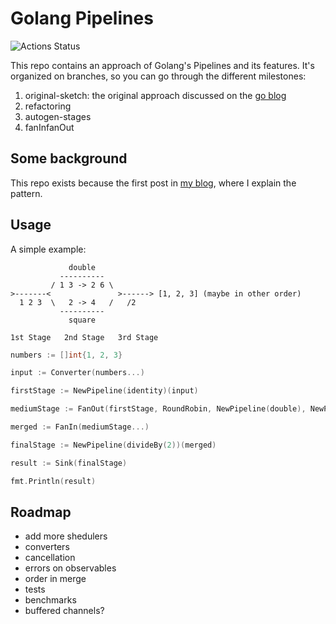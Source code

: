 
# Golang Pipelines

![Actions Status](https://github.com/pabloos/Go-Pipelines/workflows/tests/badge.svg)

This repo contains an approach of Golang's Pipelines and its features. It's organized on branches, so you can go through the different milestones:

1. original-sketch: the original approach discussed on the [go blog](https://blog.golang.org/pipelines)
2. refactoring
3. autogen-stages
4. fanInfanOut

## Some background

This repo exists because the first post in [my blog](https://pabloos.github.io/concurrency/pipelines/), where I explain the pattern.

## Usage

A simple example:

```text
             double
           ----------
         / 1 3 -> 2 6 \
>-------<               >------> [1, 2, 3] (maybe in other order)
  1 2 3  \   2 -> 4   /   /2
           ----------
             square

1st Stage   2nd Stage   3rd Stage
```

```go
numbers := []int{1, 2, 3}

input := Converter(numbers...)

firstStage := NewPipeline(identity)(input)

mediumStage := FanOut(firstStage, RoundRobin, NewPipeline(double), NewPipeline(square))

merged := FanIn(mediumStage...)

finalStage := NewPipeline(divideBy(2))(merged)

result := Sink(finalStage)

fmt.Println(result)
```

## Roadmap

- add more shedulers
- converters
- cancellation
- errors on observables
- order in merge
- tests
- benchmarks
- buffered channels?
